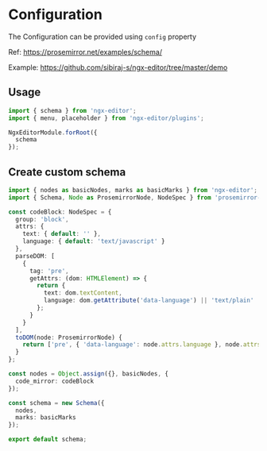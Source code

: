 # Configuration

The Configuration can be provided using `config` property

Ref: https://prosemirror.net/examples/schema/

Example: https://github.com/sibiraj-s/ngx-editor/tree/master/demo

## Usage

```ts
import { schema } from 'ngx-editor';
import { menu, placeholder } from 'ngx-editor/plugins';

NgxEditorModule.forRoot({
  schema
});
```

## Create custom schema

```ts
import { nodes as basicNodes, marks as basicMarks } from 'ngx-editor';
import { Schema, Node as ProsemirrorNode, NodeSpec } from 'prosemirror-model';

const codeBlock: NodeSpec = {
  group: 'block',
  attrs: {
    text: { default: '' },
    language: { default: 'text/javascript' }
  },
  parseDOM: [
    {
      tag: 'pre',
      getAttrs: (dom: HTMLElement) => {
        return {
          text: dom.textContent,
          language: dom.getAttribute('data-language') || 'text/plain'
        };
      }
    }
  ],
  toDOM(node: ProsemirrorNode) {
    return ['pre', { 'data-language': node.attrs.language }, node.attrs.text];
  }
};

const nodes = Object.assign({}, basicNodes, {
  code_mirror: codeBlock
});

const schema = new Schema({
  nodes,
  marks: basicMarks
});

export default schema;
```
